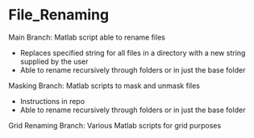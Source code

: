 # File_Renaming

Main Branch: Matlab script able to rename files
- Replaces specified string for all files in a directory with a new string supplied by the user
- Able to rename recursively through folders or in just the base folder

Masking Branch: Matlab scripts to mask and unmask files
- Instructions in repo
- Able to rename recursively through folders or in just the base folder

Grid Renaming Branch: Various Matlab scripts for grid purposes